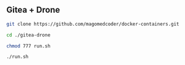 ## Gitea + Drone

```bash
git clone https://github.com/magomedcoder/docker-containers.git

cd ./gitea-drone

chmod 777 run.sh

./run.sh
```